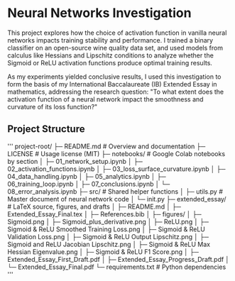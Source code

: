 # Neural Networks Investigation
This project explores how the choice of activation function in vanilla neural networks impacts training stability and performance. I trained a binary classifier on an open-source wine quality data set, and used models from calculus like Hessians and Lipschitz conditions to analyze whether the Sigmoid or ReLU activation functions produce optimal training results.

As my experiments yielded conclusive results, I used this investigation to form the basis of my International Baccalaureate (IB) Extended Essay in mathematics, addressing the research question: "To what extent does the activation function of a neural network impact the smoothness and curvature of its loss function?"

## Project Structure
'''
project-root/
├─ README.md # Overview and documentation
├─ LICENSE # Usage license (MIT)
├─ notebooks/ # Google Colab notebooks by section
│ ├─ 01_network_setup.ipynb
│ ├─ 02_activation_functions.ipynb
│ ├─ 03_loss_surface_curvature.ipynb
│ ├─ 04_data_handling.ipynb
│ ├─ 05_analytics.ipynb
│ ├─ 06_training_loop.ipynb
│ ├─ 07_conclusions.ipynb
│ └─ 08_error_analysis.ipynb
├─ src/ # Shared helper functions
│ ├─ utils.py # Master document of neural network code
│ └─ init.py
├─ extended_essay/ # LaTeX source, figures, and drafts
│ ├─ README.md
│ ├─ Extended_Essay_Final.tex
│ ├─ References.bib
│ ├─ figures/
│   ├─ Sigmoid.png
│   ├─ Sigmoid_plus_derivative.png
│   ├─ ReLU.png
│   ├─ Sigmoid & ReLU Smoothed Training Loss.png
│   ├─ Sigmoid & ReLU Validation Loss.png
│   ├─ Sigmoid & ReLU Output Lipschitz.png
│   ├─ Sigmoid and ReLU Jacobian Lipschitz.png
│   ├─ Sigmoid & ReLU Max Hessian Eigenvalue.png
│   ├─ Sigmoid & ReLU F1 Score.png
│ ├─ Extended_Essay_First_Draft.pdf
│ ├─ Extended_Essay_Progress_Draft.pdf
│ └─ Extended_Essay_Final.pdf
└─ requirements.txt # Python dependencies
'''

